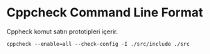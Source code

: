 # Cppcheck Command Line Format
Cppheck komut satırı prototipleri içerir.

```shell
cppcheck --enable=all --check-config -I ./src/include ./src
```

